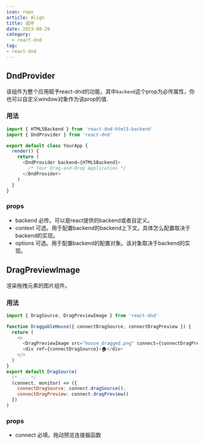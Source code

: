 ```yaml
---
icon: repo
article: Align
title: 组件
date: 2023-08-29
category:
  - react-dnd
tag:
- react-dnd
---
```


## DndProvider

该组件为整个应用赋予react-dnd的功能，其中`backend`这个prop为必传属性，你也可以自定义window对象作为该prop的值.

### 用法

```js
import { HTML5Backend } from 'react-dnd-html5-backend'
import { DndProvider } from 'react-dnd'

export default class YourApp {
  render() {
    return (
      <DndProvider backend={HTML5Backend}>
        /* Your Drag-and-Drop Application */
      </DndProvider>
    )
  }
}

```
### props

* backend 必传。可以是react提供的backend或者自定义。
* context 可选。用于配置backend的backend上下文。具体怎么配置取决于backend的实现。
* options 可选。用于配置backend的配置对象。该对象取决于backend的实现。


## DragPreviewImage

渲染拖拽元素的图片组件。

### 用法

```js
import { DragSource, DragPreviewImage } from 'react-dnd'

function DraggableHouse({ connectDragSource, connectDragPreview }) {
  return (
    <>
      <DragPreviewImage src="house_dragged.png" connect={connectDragPreview} />
      <div ref={connectDragSource}>🏠</div>
    </>
  )
}
export default DragSource(
  /* ... */
  (connect, monitor) => ({
    connectDragSource: connect.dragSource(),
    connectDragPreview: connect.dragPreview()
  })
)
```

### props

* connect 必填。拖动预览连接器函数
